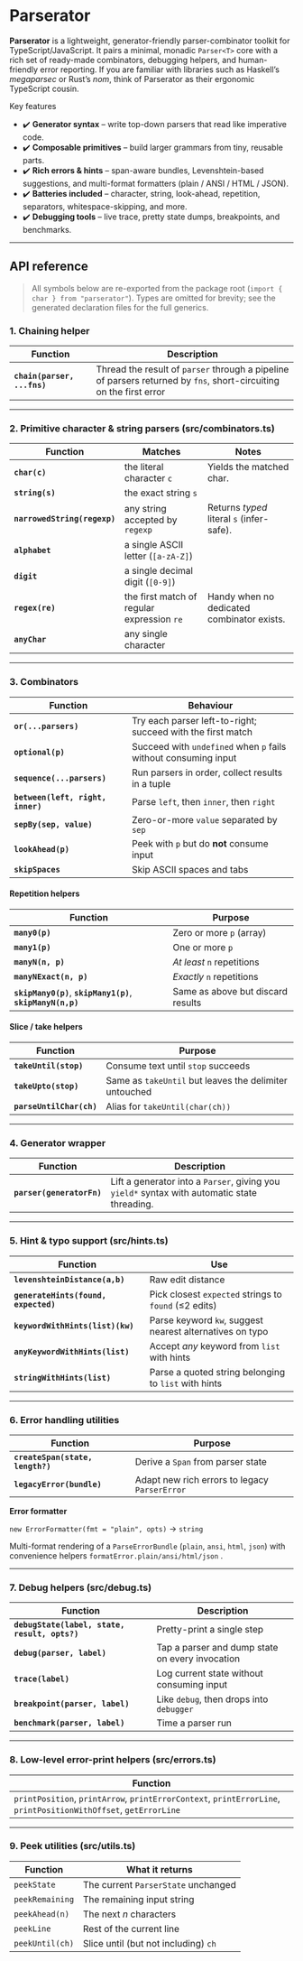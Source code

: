 # Parserator

**Parserator** is a lightweight, generator-friendly parser-combinator toolkit for TypeScript/JavaScript. It pairs a minimal, monadic `Parser<T>` core with a rich set of ready-made combinators, debugging helpers, and human-friendly error reporting. If you are familiar with libraries such as Haskell’s *megaparsec* or Rust’s *nom*, think of Parserator as their ergonomic TypeScript cousin.

Key features

* ✔️ **Generator syntax** – write top-down parsers that read like imperative code.
* ✔️ **Composable primitives** – build larger grammars from tiny, reusable parts.
* ✔️ **Rich errors & hints** – span-aware bundles, Levenshtein-based suggestions, and multi-format formatters (plain / ANSI / HTML / JSON).
* ✔️ **Batteries included** – character, string, look-ahead, repetition, separators, whitespace-skipping, and more.
* ✔️ **Debugging tools** – live trace, pretty state dumps, breakpoints, and benchmarks.

---

## API reference

> All symbols below are re-exported from the package root (`import { char } from "parserator"`). Types are omitted for brevity; see the generated declaration files for the full generics.

### 1. Chaining helper

| Function                    | Description                                                                                                         |
| --------------------------- | ------------------------------------------------------------------------------------------------------------------- |
| **`chain(parser, ...fns)`** | Thread the result of `parser` through a pipeline of parsers returned by `fns`, short-circuiting on the first error  |


---

### 2. Primitive character & string parsers  (src/**combinators.ts**)

| Function                     | Matches                                    | Notes                                      |
| ---------------------------- | ------------------------------------------ | ------------------------------------------ |
| **`char(c)`**                | the literal character `c`                  | Yields the matched char.                   |
| **`string(s)`**              | the exact string `s`                       |                                            |
| **`narrowedString(regexp)`** | any string accepted by `regexp`            | Returns *typed* literal `s` (infer-safe).  |
| **`alphabet`**               | a single ASCII letter (`[a-zA-Z]`)         |                                            |
| **`digit`**                  | a single decimal digit (`[0-9]`)           |                                            |
| **`regex(re)`**              | the first match of regular expression `re` | Handy when no dedicated combinator exists. |
| **`anyChar`**                | any single character                       |                                            |

---

### 3. Combinators

| Function                          | Behaviour                                                        |
| --------------------------------- | ---------------------------------------------------------------- |
| **`or(...parsers)`**              | Try each parser left-to-right; succeed with the first match      |
| **`optional(p)`**                 | Succeed with `undefined` when `p` fails without consuming input  |
| **`sequence(...parsers)`**        | Run parsers in order, collect results in a tuple                 |
| **`between(left, right, inner)`** | Parse `left`, then `inner`, then `right`                         |
| **`sepBy(sep, value)`**           | Zero-or-more `value` separated by `sep`                          |
| **`lookAhead(p)`**                | Peek with `p` but do **not** consume input                       |
| **`skipSpaces`**                  | Skip ASCII spaces and tabs                                       |

#### Repetition helpers

| Function                                                     | Purpose                           |
| ------------------------------------------------------------ | --------------------------------- |
| **`many0(p)`**                                               | Zero or more `p` (array)          |
| **`many1(p)`**                                               | One or more `p`                   |
| **`manyN(n, p)`**                                            | *At least* `n` repetitions        |
| **`manyNExact(n, p)`**                                       | *Exactly* `n` repetitions         |
| **`skipMany0(p)`**, **`skipMany1(p)`**, **`skipManyN(n,p)`** | Same as above but discard results |

#### Slice / take helpers

| Function                 | Purpose                                                |
| ------------------------ | ------------------------------------------------------ |
| **`takeUntil(stop)`**    | Consume text until `stop` succeeds                     |
| **`takeUpto(stop)`**     | Same as `takeUntil` but leaves the delimiter untouched |
| **`parseUntilChar(ch)`** | Alias for `takeUntil(char(ch))`                        |

---

### 4. Generator wrapper

| Function                  | Description                                                                                  |
| ------------------------- | -------------------------------------------------------------------------------------------- |
| **`parser(generatorFn)`** | Lift a generator into a `Parser`, giving you `yield*` syntax with automatic state threading. |

---

### 5. Hint & typo support  (src/**hints.ts**)

| Function                             | Use                                                      |
| ------------------------------------ | -------------------------------------------------------- |
| **`levenshteinDistance(a,b)`**       | Raw edit distance                                        |
| **`generateHints(found, expected)`** | Pick closest `expected` strings to `found` (≤2 edits)    |
| **`keywordWithHints(list)(kw)`**     | Parse keyword `kw`, suggest nearest alternatives on typo |
| **`anyKeywordWithHints(list)`**      | Accept *any* keyword from `list` with hints              |
| **`stringWithHints(list)`**          | Parse a quoted string belonging to `list` with hints     |

---

### 6. Error handling utilities

| Function                         | Purpose                                        |
| -------------------------------- | ---------------------------------------------- |
| **`createSpan(state, length?)`** | Derive a `Span` from parser state              |
| **`legacyError(bundle)`**        | Adapt new rich errors to legacy `ParserError`  |

**Error formatter**

`new ErrorFormatter(fmt = "plain", opts)` → `string`

Multi-format rendering of a `ParseErrorBundle` (`plain`, `ansi`, `html`, `json`) with convenience helpers `formatError.plain/ansi/html/json` .

---

### 7. Debug helpers  (src/**debug.ts**)

| Function                                      | Description                                      |
| --------------------------------------------- | ------------------------------------------------ |
| **`debugState(label, state, result, opts?)`** | Pretty-print a single step                       |
| **`debug(parser, label)`**                    | Tap a parser and dump state on every invocation  |
| **`trace(label)`**                            | Log current state without consuming input        |
| **`breakpoint(parser, label)`**               | Like `debug`, then drops into `debugger`         |
| **`benchmark(parser, label)`**                | Time a parser run                                |

---

### 8. Low-level error-print helpers  (src/**errors.ts**)

| Function                                                                                                         |
| ---------------------------------------------------------------------------------------------------------------- |
| `printPosition`, `printArrow`, `printErrorContext`, `printErrorLine`, `printPositionWithOffset`, `getErrorLine`  |


---

### 9. Peek utilities  (src/**utils.ts**)

| Function        | What it returns                      |
| --------------- | ------------------------------------ |
| `peekState`     | The current `ParserState` unchanged  |
| `peekRemaining` | The remaining input string           |
| `peekAhead(n)`  | The next *n* characters              |
| `peekLine`      | Rest of the current line             |
| `peekUntil(ch)` | Slice until (but not including) `ch` |
